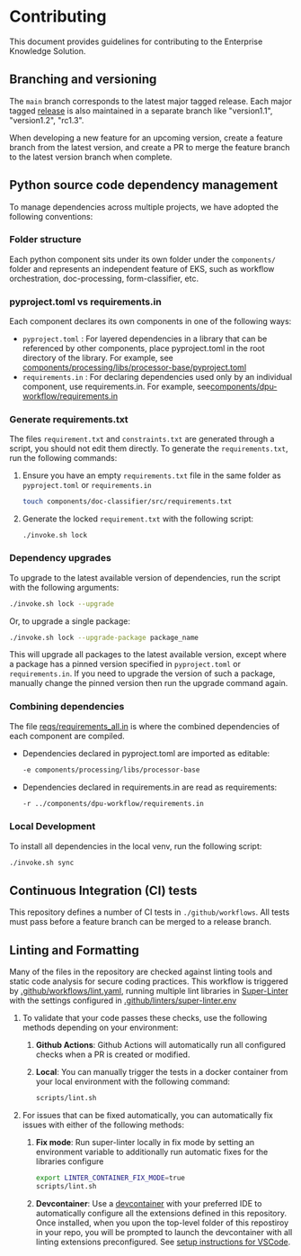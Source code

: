 # Contributing

This document provides guidelines for contributing to the Enterprise Knowledge Solution.

## Branching and versioning

The `main` branch corresponds to the latest major tagged release.
Each major tagged [release](https://github.com/GoogleCloudPlatform/enterprise-knowledge-solution/releases) is also maintained in a separate branch like "version1.1", "version1.2", "rc1.3".

When developing a new feature for an upcoming version, create a feature branch from the latest version, and create a PR to merge the feature branch to the latest version branch when complete.

## Python source code dependency management

To manage dependencies across multiple projects, we have adopted the following conventions:

### Folder structure

Each python component sits under its own folder under the `components/` folder and represents an independent feature of EKS, such as workflow orchestration, doc-processing, form-classifier, etc.

### pyproject.toml vs requirements.in

Each component declares its own components in one of the following ways:

- `pyproject.toml` : For layered dependencies in a library that can be referenced by other components, place pyproject.toml in the root directory of the library. For example, see [components/processing/libs/processor-base/pyproject.toml](components/processing/libs/processor-base/pyproject.toml)
- `requirements.in` : For declaring dependencies used only by an individual component, use requirements.in. For example, see[components/dpu-workflow/requirements.in](components/dpu-workflow/requirements.in)

### Generate requirements.txt

The files `requirement.txt` and `constraints.txt` are generated through a script, you should not edit them directly. To generate the `requirements.txt`, run the following commands:

1. Ensure you have an empty `requirements.txt` file in the same folder as `pyproject.toml` or `requirements.in`

   ```bash
   touch components/doc-classifier/src/requirements.txt
   ```

2. Generate the locked `requirement.txt` with the following script:

   ```
   ./invoke.sh lock
   ```

### Dependency upgrades

To upgrade to the latest available version of dependencies, run the script with the following arguments:

```bash
./invoke.sh lock --upgrade
```

Or, to upgrade a single package:

```bash
./invoke.sh lock --upgrade-package package_name
```

This will upgrade all packages to the latest available version, except where a package has a pinned version specified in `pyproject.toml` or `requirements.in`. If you need to upgrade the version of such a package, manually change the pinned version then run the upgrade command again.

### Combining dependencies

The file [reqs/requirements_all.in](reqs/requirements_all.in) is where the combined dependencies of each component are compiled.

- Dependencies declared in pyproject.toml are imported as editable:

  ```bash
  -e components/processing/libs/processor-base
  ```

- Dependencies declared in requirements.in are read as requirements:
  ```bash
  -r ../components/dpu-workflow/requirements.in
  ```

### Local Development

To install all dependencies in the local venv, run the following script:

```bash
./invoke.sh sync
```

## Continuous Integration (CI) tests

This repository defines a number of CI tests in `./github/workflows`.
All tests must pass before a feature branch can be merged to a release branch.

## Linting and Formatting

Many of the files in the repository are checked against linting tools and static code analysis for secure coding practices. This workflow is triggered by [.github/workflows/lint.yaml](.github/workflows/lint.yaml), running multiple lint libraries in [Super-Linter](https://github.com/super-linter/super-linter) with the settings configured in [.github/linters/super-linter.env](.github/linters/super-linter.env)

1. To validate that your code passes these checks, use the following methods depending on your environment:

   1. **Github Actions**: Github Actions will automatically run all configured checks when a PR is created or modified.

   1. **Local**: You can manually trigger the tests in a docker container from your local environment with the following command:

      ```bash
      scripts/lint.sh
      ```

1. For issues that can be fixed automatically, you can automatically fix issues with either of the following methods:

   1. **Fix mode**: Run super-linter locally in fix mode by setting an environment variable to additionally run automatic fixes for the libraries configure

      ```bash
      export LINTER_CONTAINER_FIX_MODE=true
      scripts/lint.sh
      ```

   1. **Devcontainer**: Use a [devcontainer](https://containers.dev/) with your preferred IDE to automatically configure all the extensions defined in this repository. Once installed, when you upon the top-level folder of this repostiroy in your repo, you will be prompted to launch the devcontainer with all linting extensions preconfigured. See [setup instructions for VSCode](https://code.visualstudio.com/docs/devcontainers/containers).
